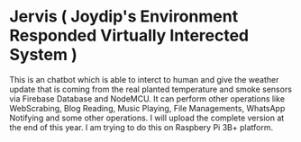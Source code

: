 # Jervis ( Joydip's Environment Responded Virtually Interected System )

This is an chatbot which is able to interct to human and give the weather update that is coming from the real planted temperature and smoke sensors via Firebase Database and NodeMCU.
It can perform other operations like WebScrabing, Blog Reading, Music Playing, File Managements, WhatsApp Notifying and some other operations.
I will upload the complete version at the end of this year.
I am trying to do this on Raspbery Pi 3B+ platform.
